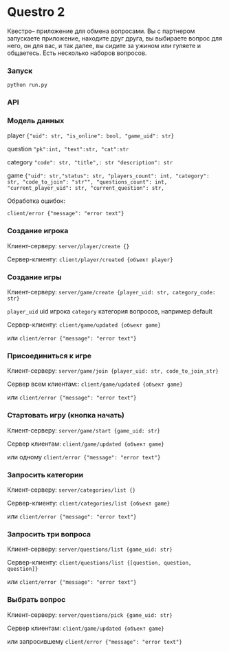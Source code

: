 # Questro 2 

Квестро– приложение для обмена вопросами. 
Вы с партнером запускаете приложение,  находите друг друга, 
вы выбираете вопрос для него, он для вас, и так далее, 
вы сидите за ужином или гуляете и общаетесь. 
Есть несколько наборов вопросов.

### Запуск

```python run.py```

### API

### Модель данных

player ```{"uid": str, "is_online": bool, "game_uid": str}```

question ```"pk":int, "text":str, "cat":str```

category ```"code": str, "title",: str "description": str```

game ```{"uid": str,"status": str, "players_count": int, "category": str, "code_to_join": "str"",
"questions_count": int, "current_player_uid": str, "current_question": str,```


Обработка ошибок:

```client/error {"message": "error text"}```

### Создание игрока

Клиент-серверу:
```server/player/create {}```

Сервер-клиенту:
```client/player/created {объект player}```

### Создание игры

Клиент-серверу:
```server/game/create {player_uid: str, category_code: str}```

```player_uid```  uid игрока
```category```  категория вопросов, например default

Сервер-клиенту:
```client/game/updated {объект game}```

или ```client/error {"message": "error text"}```

### Присоединиться к игре

Клиент-серверу:
```server/game/join {player_uid: str, code_to_join_str}```

Сервер всем клиентам::
```client/game/updated {объект game}```

или ```client/error {"message": "error text"}```

### Стартовать игру (кнопка начать)

Клиент-серверу:
```server/game/start {game_uid: str}```

Сервер клиентам:
```client/game/updated {объект game}```

или одному ```client/error {"message": "error text"}```

### Запросить категории

Клиент-серверу:
```server/categories/list {}```

Сервер-клиенту:
```client/categories/list {объект game}```

или ```client/error {"message": "error text"}```

### Запросить три вопроса

Клиент-серверу:
```server/questions/list {game_uid: str}```

Сервер-клиенту:
```client/questions/list {[question, question, question]}```

или ```client/error {"message": "error text"}```

### Выбрать вопрос

Клиент-серверу:
```server/questions/pick {game_uid: str}```

Сервер клиентам:
```client/game/updated {объект game}```

или запросившему ```client/error {"message": "error text"}```
